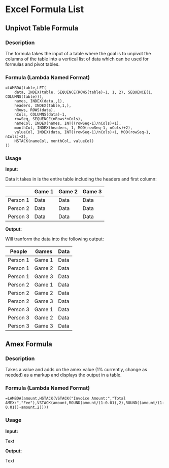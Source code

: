 # Excel Formula List

## Unpivot Table Formula

### Description

The formula takes the input of a table where the goal is to unpivot the columns of the table into a vertical list of data which can be used for formulas and pivot tables.

### Formula (Lambda Named Format)

```
=LAMBDA(table,LET(
    data, INDEX(table, SEQUENCE(ROWS(table)-1, 1, 2), SEQUENCE(1, COLUMNS(table))),
    names, INDEX(data,,1),
    headers, INDEX(table,1,),
    nRows, ROWS(data),
    nCols, COLUMNS(data)-1,
    rowSeq, SEQUENCE(nRows*nCols),
    nameCol, INDEX(names, INT((rowSeq-1)/nCols)+1),
    monthCol, INDEX(headers, 1, MOD(rowSeq-1, nCols)+2),
    valueCol, INDEX(data, INT((rowSeq-1)/nCols)+1, MOD(rowSeq-1, nCols)+2),
    HSTACK(nameCol, monthCol, valueCol)
))
```
### Usage

**Input:**

Data it takes in is the entire table including the headers and first column:

|          | Game 1 | Game 2 | Game 3 |
|----------|--------|--------|--------|
| Person 1 |  Data  |  Data  |  Data  |
| Person 2 |  Data  |  Data  |  Data  |
| Person 3 |  Data  |  Data  |  Data  |

**Output:**

Will tranform the data into the following output:

|  People  |  Games | Data |
|----------|--------|------|
| Person 1 | Game 1 | Data |
| Person 1 | Game 2 | Data |
| Person 1 | Game 3 | Data |
| Person 2 | Game 1 | Data |
| Person 2 | Game 2 | Data |
| Person 2 | Game 3 | Data |
| Person 3 | Game 1 | Data |
| Person 3 | Game 2 | Data |
| Person 3 | Game 3 | Data |

## Amex Formula

### Description

Takes a value and adds on the amex value (1% currently, change as needed) as a markup and displays the output in a table.

### Formula (Lambda Named Format)

```
=LAMBDA(amount,HSTACK(VSTACK("Invoice Amount:","Total AMEX:","Fee"),VSTACK(amount,ROUND(amount/(1-0.01),2),ROUND((amount/(1-0.01))-amount,2))))
```
### Usage

**Input:**

Text

**Output:**

Text




